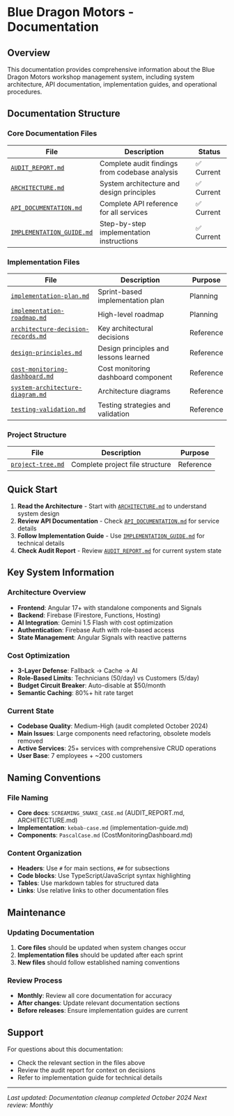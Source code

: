 # Blue Dragon Motors - Documentation

## Overview

This documentation provides comprehensive information about the Blue Dragon Motors workshop management system, including system architecture, API documentation, implementation guides, and operational procedures.

## Documentation Structure

### Core Documentation Files

| File | Description | Status |
|------|-------------|--------|
| [`AUDIT_REPORT.md`](AUDIT_REPORT.md) | Complete audit findings from codebase analysis | ✅ Current |
| [`ARCHITECTURE.md`](ARCHITECTURE.md) | System architecture and design principles | ✅ Current |
| [`API_DOCUMENTATION.md`](API_DOCUMENTATION.md) | Complete API reference for all services | ✅ Current |
| [`IMPLEMENTATION_GUIDE.md`](IMPLEMENTATION_GUIDE.md) | Step-by-step implementation instructions | ✅ Current |

### Implementation Files

| File | Description | Purpose |
|------|-------------|---------|
| [`implementation-plan.md`](implementation-plan.md) | Sprint-based implementation plan | Planning |
| [`implementation-roadmap.md`](implementation-roadmap.md) | High-level roadmap | Planning |
| [`architecture-decision-records.md`](architecture-decision-records.md) | Key architectural decisions | Reference |
| [`design-principles.md`](design-principles.md) | Design principles and lessons learned | Reference |
| [`cost-monitoring-dashboard.md`](cost-monitoring-dashboard.md) | Cost monitoring dashboard component | Reference |
| [`system-architecture-diagram.md`](system-architecture-diagram.md) | Architecture diagrams | Reference |
| [`testing-validation.md`](testing-validation.md) | Testing strategies and validation | Reference |

### Project Structure

| File | Description | Purpose |
|------|-------------|---------|
| [`project-tree.md`](project-tree.md) | Complete project file structure | Reference |

## Quick Start

1. **Read the Architecture** - Start with [`ARCHITECTURE.md`](ARCHITECTURE.md) to understand system design
2. **Review API Documentation** - Check [`API_DOCUMENTATION.md`](API_DOCUMENTATION.md) for service details
3. **Follow Implementation Guide** - Use [`IMPLEMENTATION_GUIDE.md`](IMPLEMENTATION_GUIDE.md) for technical details
4. **Check Audit Report** - Review [`AUDIT_REPORT.md`](AUDIT_REPORT.md) for current system state

## Key System Information

### Architecture Overview
- **Frontend**: Angular 17+ with standalone components and Signals
- **Backend**: Firebase (Firestore, Functions, Hosting)
- **AI Integration**: Gemini 1.5 Flash with cost optimization
- **Authentication**: Firebase Auth with role-based access
- **State Management**: Angular Signals with reactive patterns

### Cost Optimization
- **3-Layer Defense**: Fallback → Cache → AI
- **Role-Based Limits**: Technicians (50/day) vs Customers (5/day)
- **Budget Circuit Breaker**: Auto-disable at $50/month
- **Semantic Caching**: 80%+ hit rate target

### Current State
- **Codebase Quality**: Medium-High (audit completed October 2024)
- **Main Issues**: Large components need refactoring, obsolete models removed
- **Active Services**: 25+ services with comprehensive CRUD operations
- **User Base**: 7 employees + ~200 customers

## Naming Conventions

### File Naming
- **Core docs**: `SCREAMING_SNAKE_CASE.md` (AUDIT_REPORT.md, ARCHITECTURE.md)
- **Implementation**: `kebab-case.md` (implementation-guide.md)
- **Components**: `PascalCase.md` (CostMonitoringDashboard.md)

### Content Organization
- **Headers**: Use `#` for main sections, `##` for subsections
- **Code blocks**: Use TypeScript/JavaScript syntax highlighting
- **Tables**: Use markdown tables for structured data
- **Links**: Use relative links to other documentation files

## Maintenance

### Updating Documentation
1. **Core files** should be updated when system changes occur
2. **Implementation files** should be updated after each sprint
3. **New files** should follow established naming conventions

### Review Process
- **Monthly**: Review all core documentation for accuracy
- **After changes**: Update relevant documentation sections
- **Before releases**: Ensure implementation guides are current

## Support

For questions about this documentation:
- Check the relevant section in the files above
- Review the audit report for context on decisions
- Refer to implementation guide for technical details

---

*Last updated: Documentation cleanup completed October 2024*
*Next review: Monthly*
